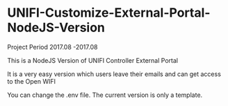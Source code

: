 # UNIFI-Customize-External-Portal-NodeJS-Version
Project Period 2017.08 -2017.08

This is a NodeJS Version of UNIFI Controller External Portal 

It is a very easy version which users leave their emails and can get 
access to the Open WIFI

You can change the .env file. The current version is only a template.
